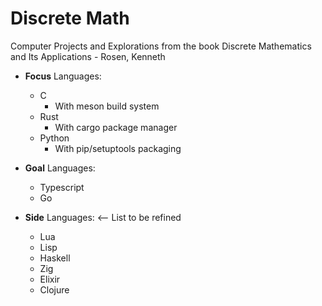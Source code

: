 # Discrete Math

Computer Projects and Explorations from the book Discrete Mathematics and Its Applications - Rosen, Kenneth

- **Focus** Languages:
    - C
        - With meson build system
    - Rust
        - With cargo package manager
    - Python
        - With pip/setuptools packaging

- **Goal** Languages:
    - Typescript
    - Go

- **Side** Languages: <-- List to be refined
    - Lua
    - Lisp
    - Haskell
    - Zig
    - Elixir
    - Clojure

